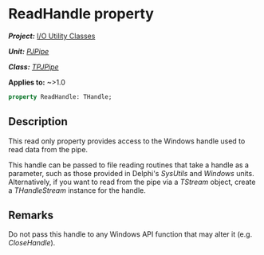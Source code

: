 # ReadHandle property

***Project:*** [I/O Utility Classes](../API.md)

***Unit:*** [_PJPipe_](./PJPipe.md)

***Class:*** [_TPJPipe_](./TPJPipe.md)

**Applies to:** ~>1.0

```pascal
property ReadHandle: THandle;
```

## Description

This read only property provides access to the Windows handle used to read data from the pipe.

This handle can be passed to file reading routines that take a handle as a parameter, such as those provided in Delphi's _SysUtils_ and _Windows_ units. Alternatively, if you want to read from the pipe via a _TStream_ object, create a _THandleStream_ instance for the handle.

## Remarks

Do not pass this handle to any Windows API function that may alter it (e.g. _CloseHandle_).

